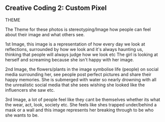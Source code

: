 ## Creative Coding 2: Custom Pixel

THEME

The Theme for these photos is stereotyping/Image how people can feel about their image and what others see.

1st Image, this image is a representation of how every day we look at reflections, surrounded by how we look and it's always haunting us, thinking that people will always judge how we look etc The girl is looking at herself and screaming because she isn't happy with her image.

2nd Image, the flowers/plants in the image symbolise life (people) on social media surrounding her, see people post perfect pictures and share their happy memories. She is submerged with water so nearly drowning with all the unrealistic social media that she sees wishing she looked like the influencers she saw etc.


3rd Image, a lot of people feel like they cant be themselves whether its what the wear, act, look, society etc. She feels like shes trapped under/behind a mask or a wall and this image represents her breaking through to be who she wants to be.
